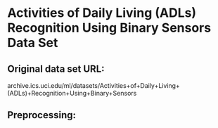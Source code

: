 # Activities of Daily Living (ADLs) Recognition Using Binary Sensors Data Set

## Original data set URL:
archive.ics.uci.edu/ml/datasets/Activities+of+Daily+Living+(ADLs)+Recognition+Using+Binary+Sensors

## Preprocessing:

